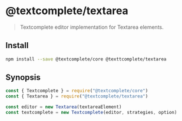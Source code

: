 # @textcomplete/textarea

> Textcomplete editor implementation for Textarea elements.

## Install

```bash
npm install --save @textcomplete/core @texttcomplete/textarea
```

## Synopsis

```js
const { Textcomplete } = require("@textcomplete/core")
const { Textarea } = require("@textcomplete/textarea")

const editor = new Textarea(textareaElement)
const textcomplete = new Textcomplete(editor, strategies, option)
```
